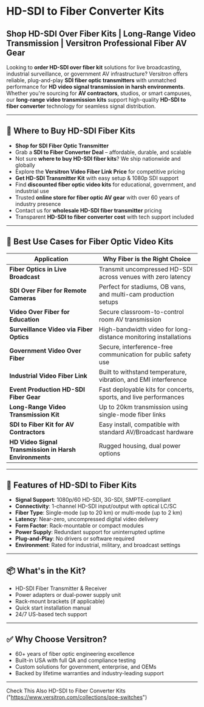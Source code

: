 # HD-SDI to Fiber Converter Kits  
## Shop HD-SDI Over Fiber Kits | Long-Range Video Transmission | Versitron Professional Fiber AV Gear

Looking to **order HD-SDI over fiber kit** solutions for live broadcasting, industrial surveillance, or government AV infrastructure? Versitron offers reliable, plug-and-play **SDI fiber optic transmitters** with unmatched performance for **HD video signal transmission in harsh environments**. Whether you're sourcing for **AV contractors**, studios, or smart campuses, our **long-range video transmission kits** support high-quality **HD-SDI to fiber converter** technology for seamless signal distribution.

---

## 🛒 Where to Buy HD-SDI Fiber Kits

- **Shop for SDI Fiber Optic Transmitter** 
- Grab a **SDI to Fiber Converter Deal** – affordable, durable, and scalable
- Not sure **where to buy HD-SDI fiber kits**? We ship nationwide and globally
- Explore the **Versitron Video Fiber Link Price** for competitive pricing
- **Get HD-SDI Transmitter Kit** with easy setup & 1080p SDI support
- Find **discounted fiber optic video kits** for educational, government, and industrial use
- Trusted **online store for fiber optic AV gear** with over 60 years of industry presence
- Contact us for **wholesale HD-SDI fiber transmitter** pricing
- Transparent **HD-SDI to fiber converter cost** with tech support included

---

## 🎯 Best Use Cases for Fiber Optic Video Kits

| Application                              | Why Fiber is the Right Choice                                     |
|------------------------------------------|-------------------------------------------------------------------|
| **Fiber Optics in Live Broadcast**       | Transmit uncompressed HD-SDI across venues with zero latency     |
| **SDI Over Fiber for Remote Cameras**    | Perfect for stadiums, OB vans, and multi-cam production setups   |
| **Video Over Fiber for Education**       | Secure classroom-to-control room AV transmission                 |
| **Surveillance Video via Fiber Optics**  | High-bandwidth video for long-distance monitoring installations  |
| **Government Video Over Fiber**          | Secure, interference-free communication for public safety use    |
| **Industrial Video Fiber Link**          | Built to withstand temperature, vibration, and EMI interference  |
| **Event Production HD-SDI Fiber Gear**   | Fast deployable kits for concerts, sports, and live performances |
| **Long-Range Video Transmission Kit**    | Up to 20km transmission using single-mode fiber links            |
| **SDI to Fiber Kit for AV Contractors**  | Easy install, compatible with standard AV/Broadcast hardware     |
| **HD Video Signal Transmission in Harsh Environments** | Rugged housing, dual power options                         |

---

## 🔧 Features of HD-SDI to Fiber Kits

- **Signal Support**: 1080p/60 HD-SDI, 3G-SDI, SMPTE-compliant
- **Connectivity**: 1-channel HD-SDI input/output with optical LC/SC
- **Fiber Type**: Single-mode (up to 20 km) or multi-mode (up to 2 km)
- **Latency**: Near-zero, uncompressed digital video delivery
- **Form Factor**: Rack-mountable or compact modules
- **Power Supply**: Redundant support for uninterrupted uptime
- **Plug-and-Play**: No drivers or software required
- **Environment**: Rated for industrial, military, and broadcast settings

---

## 📦 What's in the Kit?

- HD-SDI Fiber Transmitter & Receiver
- Power adapters or dual-power supply unit
- Rack-mount brackets (if applicable)
- Quick start installation manual
- 24/7 US-based tech support

---

## ✅ Why Choose Versitron?

- 60+ years of fiber optic engineering excellence  
- Built-in USA with full QA and compliance testing  
- Custom solutions for government, enterprise, and OEMs  
- Backed by lifetime warranties and industry-leading support

---

Check This Also HD-SDI to Fiber Converter Kits ("https://www.versitron.com/collections/poe-switches")

